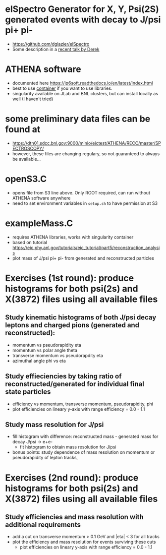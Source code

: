 # elSpectro Generator for X, Y, Psi(2S) generated events with decay to J/psi pi+ pi-
* https://github.com/dglazier/elSpectro
* Some description in a [recent talk by Derek](https://indico.bnl.gov/event/11669/contributions/50919/attachments/36099/59218/PSQatEICJuly21Glazier.pdf)

# ATHENA software 
* documented here https://ip6soft.readthedocs.io/en/latest/index.html
* best to use [container](https://ip6soft.readthedocs.io/en/latest/overview/containers.html) if you want to use libraries.
* singularity available on JLab and BNL clusters, but can install locally as well (I haven't tried)

# some preliminary data files can be found at
* https://dtn01.sdcc.bnl.gov:9000/minio/eictest/ATHENA/RECO/master/SPECTROSCOPY/
* however, these files are changing regulary, so not guaranteed to always be available...

# openS3.C 
* opens file from S3 line above. Only ROOT required, can run without ATHENA software anywhere
* need to set environment variables in `setup.sh` to have permission at S3

# exampleMass.C 
* requires ATHENA libraries, works with singularity container
* based on tutorial 
https://eic.phy.anl.gov/tutorials/eic_tutorial/part5/reconstruction_analysis
* plot mass of J/psi pi+ pi- from generated and reconstructed particles

# Exercises (1st round): produce histograms for both psi(2s) and X(3872) files using all available files
## Study kinematic histograms of both J/psi decay leptons and charged pions (generated and reconstructed):
* momentum vs pseudorapidity eta
* momentum vs polar angle theta
* transverse momentum vs pseudorapdity eta
* azimuthal angle phi vs eta
## Study effieciencies by taking ratio of reconstructed/generated for individual final state particles
* efficiency vs momentum, transverse momentum, pseudorapidity, phi
* plot efficiencies on lineary y-axis with range efficiency = 0.0 - 1.1
## Study mass resolution for J/psi
* fill histogram with difference: reconstructed mass - generated mass for decay J/psi -> e+e-
  * fit histogram to obtain mass resolution for J/psi
* bonus points: study dependence of mass resolution on momentum or pseudorapidity of lepton tracks, 

# Exercises (2nd round): produce histograms for both psi(2s) and X(3872) files using all available files
## Study efficiencies and mass resolution with additional requirements
* add a cut on transverse momentum > 0.1 GeV and |eta| < 3 for all tracks
* plot the efficiency and mass resolution for events surviving these cuts
  * plot efficiencies on lineary y-axis with range efficiency = 0.0 - 1.1
